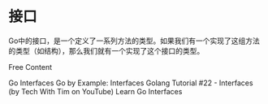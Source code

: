 # 接口

Go中的接口，是一个定义了一系列方法的类型。如果我们有一个实现了这组方法的类型（如结构），那么我们就有一个实现了这个接口的类型。

<ResourceGroupTitle>Free Content</ResourceGroupTitle>

<BadgeLink colorScheme='blue' badgeText='Official Website' href='https://go.dev/tour/methods/9'>Go Interfaces</BadgeLink>
<BadgeLink badgeText='Read' href='https://gobyexample.com/interfaces'>Go by Example: Interfaces</BadgeLink>
<BadgeLink badgeText='Watch' href='https://www.youtube.com/watch?v=lh_Uv2imp14'>Golang Tutorial #22 - Interfaces (by Tech With Tim on YouTube)</BadgeLink>
<BadgeLink badgeText='Watch' href='https://www.youtube.com/watch?v=KB3ysH8cupY'>Learn Go Interfaces</BadgeLink>